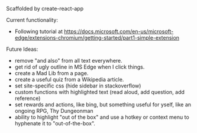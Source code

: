 Scaffolded by create-react-app

Current functionality:
- Following tutorial at https://docs.microsoft.com/en-us/microsoft-edge/extensions-chromium/getting-started/part1-simple-extension

Future Ideas:
- remove "and also" from all text everywhere.
- get rid of ugly outline in MS Edge when I click things.
- create a Mad Lib from a page.
- create a useful quiz from a Wikipedia article.
- set site-specific css (hide sidebar in stackoverflow)
- custom functions with highlighted text (read aloud, add question, add reference)
- set rewards and actions, like bing, but something useful for yself, like an ongoing RPG, Thy Dungeonman
- ability to highlight "out of the box" and use a hotkey or context menu to hyphenate it to "out-of-the-box".
